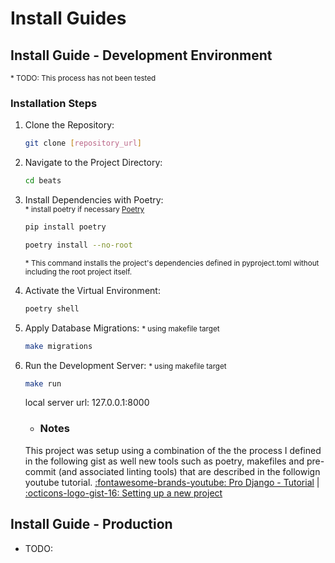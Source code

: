 # Install Guides

## Install Guide - Development Environment
<small>\* TODO: This process has not been tested</small>

### Installation Steps

1. Clone the Repository:
    ```bash
    git clone [repository_url]
    ```
2. Navigate to the Project Directory:
    ```bash
    cd beats
    ```
3. Install Dependencies with Poetry:  
    <small>\* install poetry if necessary <a href="https://python-poetry.org/docs/#installation" target="_blank">Poetry</a></small>
    ```bash
    pip install poetry
    ```
    ```bash
    poetry install --no-root
    ```
    <small>\* This command installs the project's dependencies defined in pyproject.toml without including the root project itself.</small>
4. Activate the Virtual Environment:
    ```bash
    poetry shell
    ```
5. Apply Database Migrations:
    <small>\* using makefile target</small>
    ```bash
    make migrations
    ```
6. Run the Development Server:
    <small>\* using makefile target</small>
    ```bash
    make run
    ```
    local server url: 127.0.0.1:8000


    - ### Notes
    This project was setup using a combination of the the process I defined in the following 
    gist as well new tools such as poetry, makefiles and pre-commit (and associated linting tools) that are described in the followign youtube tutorial.
    <a href="https://www.youtube.com/watch?v=DaxcmbWcdTA&list=PL6gx4Cwl9DGDYbs0jJdGefNN8eZRSwWqy" target="_blank">:fontawesome-brands-youtube: Pro Django - Tutorial</a> | <a href="https://gist.githubusercontent.com/timpandrews/0d71f20eaaef05cd73b36ba70b4c3093/raw/e685eae773d75ad1d3ce9dbf120b62e6fdf627b0/gistfile1.md" target="_blank">:octicons-logo-gist-16: Setting up a new project</a>


## Install Guide - Production

- TODO: